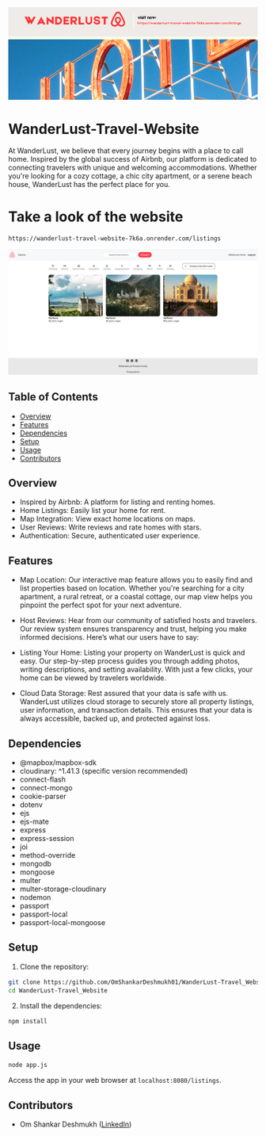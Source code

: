 ![Example Image](images/WanderLust.png)

# WanderLust-Travel-Website

At WanderLust, we believe that every journey begins with a place to call home. Inspired by the global success of Airbnb, our platform is dedicated to connecting travelers with unique and welcoming accommodations. Whether you're looking for a cozy cottage, a chic city apartment, or a serene beach house, WanderLust has the perfect place for you.


# Take a look of the website 

```bash
https://wanderlust-travel-website-7k6a.onrender.com/listings
```
![Example Image](images/displayimg.png)


## Table of Contents

- [Overview](#Overview)
- [Features](#features)
- [Dependencies](#dependencies)
- [Setup](#setup)
- [Usage](#usage)
- [Contributors](#contributors)


## Overview

- Inspired by Airbnb: A platform for listing and renting homes.
- Home Listings: Easily list your home for rent.
- Map Integration: View exact home locations on maps.
- User Reviews: Write reviews and rate homes with stars.
- Authentication: Secure, authenticated user experience.


## Features

- Map Location: Our interactive map feature allows you to easily find and list properties based on location. Whether you're searching for a city apartment, a rural retreat, or a coastal cottage, our map view helps you pinpoint the perfect spot for your next adventure.

- Host Reviews: Hear from our community of satisfied hosts and travelers. Our review system ensures transparency and trust, helping you make informed decisions. Here’s what our users have to say:

- Listing Your Home: Listing your property on WanderLust is quick and easy. Our step-by-step process guides you through adding photos, writing descriptions, and setting availability. With just a few clicks, your home can be viewed by travelers worldwide.

- Cloud Data Storage: Rest assured that your data is safe with us. WanderLust utilizes cloud storage to securely store all property listings, user information, and transaction details. This ensures that your data is always accessible, backed up, and protected against loss.


## Dependencies

- @mapbox/mapbox-sdk
- cloudinary: ^1.41.3 (specific version recommended)
- connect-flash
- connect-mongo
- cookie-parser
- dotenv
- ejs
- ejs-mate
- express
- express-session
- joi
- method-override
- mongodb
- mongoose
- multer
- multer-storage-cloudinary
- nodemon
- passport
- passport-local
- passport-local-mongoose


## Setup

1. Clone the repository:

```bash
git clone https://github.com/OmShankarDeshmukh01/WanderLust-Travel_Website.git
cd WanderLust-Travel_Website
```

2. Install the dependencies:

```bash
npm install
```


## Usage

```bash
node app.js
```

Access the app in your web browser at `localhost:8080/listings`.


## Contributors

- Om Shankar Deshmukh ([LinkedIn](https://www.linkedin.com/in/om-shankar-deshmukh-7431b9245/))
